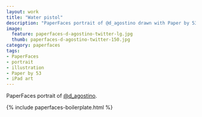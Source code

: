 ```yaml
---
layout: work
title: "Water pistol"
description: "PaperFaces portrait of @d_agostino drawn with Paper by 53 on an iPad."
image: 
  feature: paperfaces-d-agostino-twitter-lg.jpg
  thumb: paperfaces-d-agostino-twitter-150.jpg
category: paperfaces
tags: 
- PaperFaces
- portrait
- illustration
- Paper by 53
- iPad art
---
```


PaperFaces portrait of [@d_agostino](http://twitter.com/d_agostino).

{% include paperfaces-boilerplate.html %}
